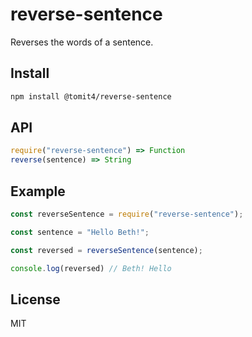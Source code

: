 # reverse-sentence

Reverses the words of a sentence.

## Install
```sh
npm install @tomit4/reverse-sentence
```

## API

```js
require("reverse-sentence") => Function
reverse(sentence) => String
```

## Example
```js
const reverseSentence = require("reverse-sentence");

const sentence = "Hello Beth!";

const reversed = reverseSentence(sentence);

console.log(reversed) // Beth! Hello
```

## License

MIT